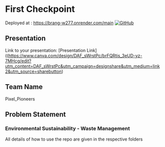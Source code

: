 # First Checkpoint

Deployed at : https://brang-w277.onrender.com/main
[![GitHub](https://img.shields.io/badge/GitHub-https://github.com/vivekmaurya001/First-Checkpoint--blue)](https://github.com/vivekmaurya001/First-Checkpoint-)

## Presentation
Link to your presentation: [Presentation Link]((https://www.canva.com/design/DAF_sWrstPc/brFQRtis_3eUD-yz-7MHcg/edit?utm_content=DAF_sWrstPc&utm_campaign=designshare&utm_medium=link2&utm_source=sharebutton)

## Team Name
Pixel_Pioneers

## Problem Statement
### Environmental Sustainability - Waste Management

All details of how to use the repo are given in the respective folders
